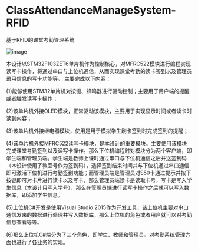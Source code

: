 # ClassAttendanceManageSystem-RFID
基于RFID的课堂考勤管理系统

![image](image/图片1.png)

  本设计以STM32F103ZET6单片机作为控制核心，对MFRC522模块进行编程实现读写卡操作，将通过串口与上位机通信，从而实现课堂考勤的读卡签到以及管理员录用信息的写卡功能等。 
  主要完成以下内容：
  
  (1)能够使用STM32单片机对按键、蜂鸣器进行驱动控制；主要用于用户端的提醒或者触发读写卡操作； 
  
  (2)该单片机外接OLED模块，正常驱动该模块，主要用于实现显示时间或者读卡时读到内容；
  
  (3)该单片机外接继电器模块，使用是用于模拟学生刷卡签到时完成签到的提醒；
  
  (4)该单片机外接MFRC522读写卡模块，是本设计的重要模块。主要使用该模块完成课堂考勤签到以及读写卡操作。那么下位机编程时对模块分为两个客户端，即学生端和管理员端。学生端是教师上课时通过串口与下位机通信之后并送签到码（本设计使用了教室号作为签到码），选择签到结束时间并与下位机通过串口通信即可激活下位机进行考勤签到功能；而管理员端是管理员对S50卡通过提示并按下按键即可对卡片进行读卡以及写卡，那么管理员端读卡是读取卡号，写卡是写入学生信息（本设计只写入学号），那么在管理员端进行读写卡操作之后就可以写入数据库，即添加学生信息。
  
  (5)上位机C#开发是使用Visual Studio 2015作为开发工具，该上位机主要对串口通信发来的数据进行处理并写入数据库，那么上位机的角色或者用户就可以对考勤信息查看等等。
  
  (6)那么上位机C#端分为了三个角色，即学生、教师和管理员。对考勤系统管理方面也进行了各业务的实现。
